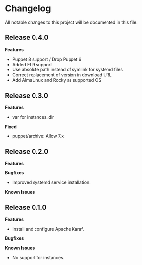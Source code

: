 # Changelog

All notable changes to this project will be documented in this file.

## Release 0.4.0

**Features**
- Puppet 8 support / Drop Puppet 6
- Added EL9 support
- Use absolute path instead of symlink for systemd files
- Correct replacement of version in download URL
- Add AlmaLinux and Rocky as supported OS

## Release 0.3.0

**Features**
- var for instances_dir

**Fixed**
- puppet/archive: Allow 7.x

## Release 0.2.0

**Features**

**Bugfixes**
- Improved systemd service installation.

**Known Issues**

## Release 0.1.0

**Features**
- Install and configure Apache Karaf.

**Bugfixes**

**Known Issues**
- No support for instances.

